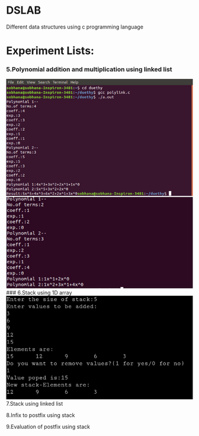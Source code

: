# DSLAB 
Different data structures using c programming language 
# Experiment Lists: 
### 5.Polynomial addition and multiplication using linked list  
 <img src="https://github.com/Duethyem02/DSLAB/blob/main/Exp_5_1.png">
<img src="https://github.com/Duethyem02/DSLAB/blob/main/Exp_5_2.png">
### 6.Stack using 1D array 
<img src="https://github.com/Duethyem02/DSLAB/blob/main/Screenshot_2022-03-05-09-22-24-007_com.android.chrome.png">
7.Stack using linked list 

8.Infix to postfix using stack  

9.Evaluation of postfix using stack




